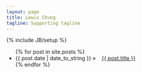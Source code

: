 ```yaml
---
layout: page
title: Lewis Chung
tagline: Supporting tagline
---
```

{% include JB/setup %}
<!--h1>
    Blog Posts:
</h1-->
<ul class="posts" class="tk-museo-sans">
  {% for post in site.posts %}
    <li><span>{{ post.date | date_to_string }}</span> &raquo;&nbsp;&nbsp;&nbsp; <a href="{{ BASE_PATH }}{{ post.url }}">{{ post.title }}</a></li>
  {% endfor %}
</ul>



